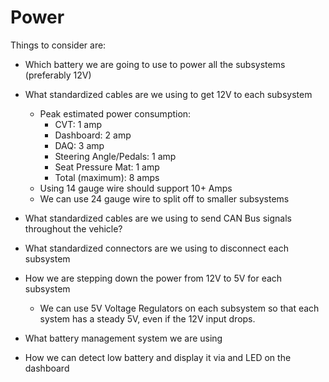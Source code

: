 # Power
Things to consider are:
* Which battery we are going to use to power all the subsystems (preferably 12V)
* What standardized cables are we using to get 12V to each subsystem
  * Peak estimated power consumption:
      * CVT: 1 amp
      * Dashboard: 2 amp
      * DAQ: 3 amp
      * Steering Angle/Pedals: 1 amp
      * Seat Pressure Mat: 1 amp
      * Total (maximum): 8 amps
  * Using 14 gauge wire should support 10+ Amps
  * We can use 24 gauge wire to split off to smaller subsystems

    
* What standardized cables are we using to send CAN Bus signals throughout the vehicle?
* What standardized connectors are we using to disconnect each subsystem

* How we are stepping down the power from 12V to 5V for each subsystem
  * We can use 5V Voltage Regulators on each subsystem so that each system has a steady 5V, even if the 12V input drops.
* What battery management system we are using
* How we can detect low battery and display it via and LED on the dashboard
